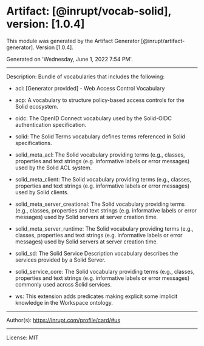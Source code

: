 # Artifact: [@inrupt/vocab-solid], version: [1.0.4]

This module was generated by the Artifact Generator [@inrupt/artifact-generator].
Version [1.0.4].

Generated on 'Wednesday, June 1, 2022 7:54 PM'.

---

Description: Bundle of vocabularies that includes the following:

 - acl: [Generator provided] - Web Access Control Vocabulary

 - acp: A vocabulary to structure policy-based access controls for the Solid ecosystem.

 - oidc: The OpenID Connect vocabulary used by the Solid-OIDC authentication specification.

 - solid: The Solid Terms vocabulary defines terms referenced in Solid specifications.

 - solid_meta_acl: The Solid vocabulary providing terms (e.g., classes, properties and text strings (e.g.
 informative labels or error messages) used by the Solid ACL system.

 - solid_meta_client: The Solid vocabulary providing terms (e.g., classes, properties and text strings (e.g.
	informative labels or error messages) used by Solid clients.

 - solid_meta_server_creational: The Solid vocabulary providing terms (e.g., classes, properties and text strings (e.g.
 informative labels or error messages) used by Solid servers at server creation time.

 - solid_meta_server_runtime: The Solid vocabulary providing terms (e.g., classes, properties and text strings (e.g.
 informative labels or error messages) used by Solid servers at server creation time.

 - solid_sd: The Solid Service Description vocabulary describes the services provided by a Solid Server.

 - solid_service_core: The Solid vocabulary providing terms (e.g., classes, properties and text strings (e.g.
 informative labels or error messages) commonly used across Solid services.

 - ws: This extension adds predicates making explicit some implicit knowledge in the Workspace ontology.

---

Author(s): https://inrupt.com/profile/card/#us

---

License: MIT
